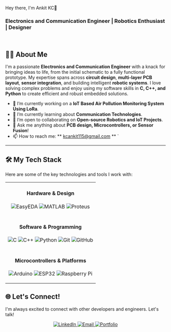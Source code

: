 
  Hey there, I'm Ankit KC👋
  </h1>
  <h3>
    Electronics and Communication Engineer | Robotics Enthusiast | Designer
  </h3>
</div>

<br/>

## 👨‍💻 About Me

I'm a passionate **Electronics and Communication Engineer** with a knack for bringing ideas to life, from the initial schematic to a fully functional prototype. My expertise spans across **circuit design**, **multi-layer PCB layout**, **sensor integration**, and building intelligent **robotic systems**. I love solving complex problems and enjoy using my software skills in **C, C++, and Python** to create efficient and robust embedded solutions.

- 🔭 I’m currently working on a **IoT Based Air Pollution Monitoring System Using LoRa**.
- 🌱 I’m currently learning about **Communication Technologies**.
- 🤝 I’m open to collaborating on **Open-source Robotics and IoT Projects**.
- 💬 Ask me anything about **PCB design, Microcontrollers, or Sensor Fusion**!
- 📫 How to reach me: ** kcankit115@gmail.com **
`
<hr/>

## 🛠️ My Tech Stack

Here are some of the key technologies and tools I work with:

<table width="100%">
  <tr>
    <td align="center">
      <h4>Hardware & Design</h4>
      <p>
        <img src="https://img.shields.io/badge/EasyEDA-1765F8?style=for-the-badge&logo=easyeda&logoColor=white" alt="EasyEDA" />
        <img src="https://img.shields.io/badge/MATLAB-0076A8?style=for-the-badge&logo=mathworks&logoColor=white" alt="MATLAB" />
        <img src="https://img.shields.io/badge/Proteus-1B4F8B?style=for-the-badge&logo=proteus&logoColor=white" alt="Proteus" />
      </p>
    </td>
  </tr>
  <tr>
    <td align="center">
      <h4>Software & Programming</h4>
      <p>
        <img src="https://img.shields.io/badge/C-00599C?style=for-the-badge&logo=c&logoColor=white" alt="C" />
        <img src="https://img.shields.io/badge/C%2B%2B-00599C?style=for-the-badge&logo=c%2B%2B&logoColor=white" alt="C++" />
        <img src="https://img.shields.io/badge/Python-3776AB?style=for-the-badge&logo=python&logoColor=white" alt="Python" />
        <img src="https://img.shields.io/badge/Git-F05032?style=for-the-badge&logo=git&logoColor=white" alt="Git" />
        <img src="https://img.shields.io/badge/GitHub-181717?style=for-the-badge&logo=github&logoColor=white" alt="GitHub" />
      </p>
    </td>
  </tr>
  <tr>
    <td align="center">
      <h4>Microcontrollers & Platforms</h4>
      <p>
        <img src="https://img.shields.io/badge/Arduino-00979D?style=for-the-badge&logo=arduino&logoColor=white" alt="Arduino" />
        <img src="https://img.shields.io/badge/ESP32-E7342C?style=for-the-badge&logo=espressif&logoColor=white" alt="ESP32" />
        <img src="https://img.shields.io/badge/Raspberry%20Pi-A22846?style=for-the-badge&logo=raspberry-pi&logoColor=white" alt="Raspberry Pi" />
      </p>
    </td>
  </tr>
</table>

## 🌐 Let's Connect!

I'm always excited to connect with other developers and engineers. Let's talk!

<div align="center">
  <a href="https://www.linkedin.com/in/your-linkedin-username/" target="_blank">
    <img src="https://img.shields.io/badge/LinkedIn-0077B5?style=for-the-badge&logo=linkedin&logoColor=white" alt="LinkedIn"/>
  </a>
  <a href="mailto:your.email@example.com">
    <img src="https://img.shields.io/badge/Email-D14836?style=for-the-badge&logo=gmail&logoColor=white" alt="Email"/>
  </a>
  <a href="[your-portfolio-or-blog-link]">
    <img src="https://img.shields.io/badge/Portfolio-252525?style=for-the-badge&logo=rss&logoColor=white" alt="Portfolio"/>
  </a>
</div>
